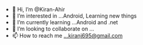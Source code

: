 - 👋 Hi, I’m @Kiran-Ahir
- 👀 I’m interested in ...Android, Learning new things
- 🌱 I’m currently learning ...Android and .net
- 💞️ I’m looking to collaborate on ...
- 📫 How to reach me ...kiranj695@gmail.com

<!---
Kiran-Ahir/Kiran-Ahir is a ✨ special ✨ repository because its `README.md` (this file) appears on your GitHub profile.
You can click the Preview link to take a look at your changes.
--->
